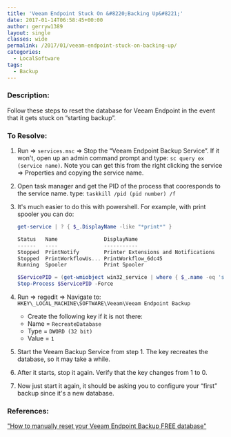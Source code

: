 ```yaml
---
title: 'Veeam Endpoint Stuck On &#8220;Backing Up&#8221;'
date: 2017-01-14T06:58:45+00:00
author: gerryw1389
layout: single
classes: wide
permalink: /2017/01/veeam-endpoint-stuck-on-backing-up/
categories:
  - LocalSoftware
tags:
  - Backup
---
```

<!--more-->

### Description:

Follow these steps to reset the database for Veeam Endpoint in the event that it gets stuck on &#8220;starting backup&#8221;.

### To Resolve:

1. Run => `services.msc` => Stop the &#8220;Veeam Endpoint Backup Service&#8221;. If it won't, open up an admin command prompt and type: `sc query ex (service name)`. Note you can get this from the right clicking the service => Properties and copying the service name.

2. Open task manager and get the PID of the process that cooresponds to the service name. type: `taskkill /pid (pid number) /f`

3. It's much easier to do this with powershell. For example, with print spooler you can do:

   ```powershell
   get-service | ? { $_.DisplayName -like "*print*" }

   Status   Name               DisplayName
   ------   ----               -----------
   Stopped  PrintNotify        Printer Extensions and Notifications
   Stopped  PrintWorkflowUs... PrintWorkflow_6dc45
   Running  Spooler            Print Spooler

   $ServicePID = (get-wmiobject win32_service | where { $_.name -eq 'spooler'}).processID
   Stop-Process $ServicePID -Force
   ```

3. Run => regedit => Navigate to: `HKEY\_LOCAL_MACHINE\SOFTWARE\Veeam\Veeam Endpoint Backup`  
   - Create the following key if it is not there:
   - Name = `RecreateDatabase`
   - Type = `DWORD (32 bit)`
   - Value = `1`

4. Start the Veeam Backup Service from step 1. The key recreates the database, so it may take a while.

5. After it starts, stop it again. Verify that the key changes from 1 to 0.

6. Now just start it again, it should be asking you to configure your &#8220;first&#8221; backup since it's a new database.

### References:

["How to manually reset your Veeam Endpoint Backup FREE database"](https://tinkertry.com/veeam-endpoint-backup-database-reset)  